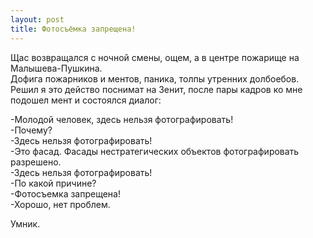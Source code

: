 ```yaml
---
layout: post
title: Фотосъёмка запрещена!
---
```


Щас возвращался с ночной смены, ощем, а в центре пожарище на Малышева-Пушкина.  
Дофига пожарников и ментов, паника, толпы утренних долбоебов. Решил я это действо поснимат на Зенит, после пары кадров ко мне подошел мент и состоялся диалог:

-Молодой человек, здесь нельзя фотографировать!  
-Почему?  
-Здесь нельзя фотографировать!  
-Это фасад. Фасады нестратегических объектов фотографировать разрешено.  
-Здесь нельзя фотографировать!  
-По какой причине?  
-Фотосъемка запрещена!  
-Хорошо, нет проблем.

Умник.

